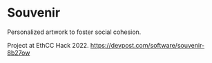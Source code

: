 # Souvenir
Personalized artwork to foster social cohesion.

Project at EthCC Hack 2022.
https://devpost.com/software/souvenir-8b27ow
